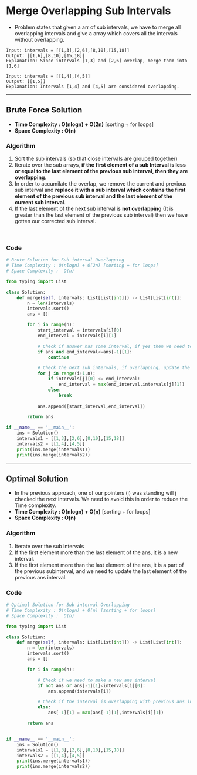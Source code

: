 # Merge Overlapping Sub Intervals

- Problem states that given a arr of sub intervals, we have to merge all overlapping intervals and give a array which covers all the intervals without overlapping.

```
Input: intervals = [[1,3],[2,6],[8,10],[15,18]]
Output: [[1,6],[8,10],[15,18]]
Explanation: Since intervals [1,3] and [2,6] overlap, merge them into [1,6]
```
```
Input: intervals = [[1,4],[4,5]]
Output: [[1,5]]
Explanation: Intervals [1,4] and [4,5] are considered overlapping.
```

---

## Brute Force Solution

- **Time Complexity : O(nlogn) + O(2n)** [sorting + for loops]
- **Space Complexity :  O(n)**

### Algorithm 

1. Sort the sub intervals (so that close intervals are grouped together)
2. Iterate over the sub arrays, **if the first element of a sub Interval is less or equal to the last element of the previous sub interval, then they are overlapping**.
3. In order to accumilate the overlap, we remove the current and previous sub interval and **replace it with a sub interval which contains the first element of the previous sub interval and the last element of the current sub interval**.
4. If the last element of the next sub interval is **not overlapping** (It is greater than the last element of the previous sub interval) then we have gotten our corrected sub interval.

<br>

### Code 

```python
# Brute Solution for Sub interval Overlapping 
# Time Complexity : O(nlogn) + O(2n) [sorting + for loops]
# Space Complexity :  O(n)

from typing import List

class Solution:
    def merge(self, intervals: List[List[int]]) -> List[List[int]]:
        n = len(intervals)
        intervals.sort()
        ans = []

        for i in range(n):
            start_interval = intervals[i][0]
            end_interval = intervals[i][1]

            # Check if answer has some interval, if yes then we need to check if the next intervals are within it or not (because they are already processed)
            if ans and end_interval<=ans[-1][1]:
                continue

            # Check the next sub intervals, if overlapping, update the end_interval
            for j in range(i+1,n):
                if intervals[j][0] <= end_interval:
                    end_interval = max(end_interval,intervals[j][1])    # Note that sometimes the next intervals can be within the interval, hence we need to check which last element  is greater 
                else:
                    break
            
            ans.append([start_interval,end_interval])

        return ans

if __name__ == '__main__':
    ins = Solution()
    intervals1 = [[1,3],[2,6],[8,10],[15,18]]        
    intervals2 = [[1,4],[4,5]]
    print(ins.merge(intervals1))
    print(ins.merge(intervals2))
```

---

## Optimal Solution 

- In the previous approach, one of our pointers (i) was standing will j checked the next intervals. We need to avoid this in order to reduce the Time complexity.
- **Time Complexity : O(nlogn) + O(n)** [sorting + for loops]
- **Space Complexity :  O(n)**


### Algorithm

1. Iterate over the sub intervals 
2. If the first element more than the last element of the ans, it is a new interval.
3. If the first element more than the last element of the ans, it is a part of the previous subinterval, and we need to update the last element of the previous ans interval.

### Code

```python 
# Optimal Solution for Sub interval Overlapping 
# Time Complexity : O(nlogn) + O(n) [sorting + for loops]
# Space Complexity :  O(n)

from typing import List

class Solution:
    def merge(self, intervals: List[List[int]]) -> List[List[int]]:
        n = len(intervals)
        intervals.sort()
        ans = []

        for i in range(n):

            # Check if we need to make a new ans interval
            if not ans or ans[-1][1]<intervals[i][0]:
                ans.append(intervals[i])

            # Check if the interval is overlapping with previous ans interval
            else:
                ans[-1][1] = max(ans[-1][1],intervals[i][1])

        return ans


if __name__ == '__main__':
    ins = Solution()
    intervals1 = [[1,3],[2,6],[8,10],[15,18]]        
    intervals2 = [[1,4],[4,5]]
    print(ins.merge(intervals1))
    print(ins.merge(intervals2))
```